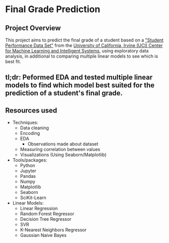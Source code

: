 # Final Grade Prediction




## Project Overview
This project aims to predict the final grade of a student based on a ["Student Performance Data Set"](https://archive.ics.uci.edu/ml/datasets/Student+Performance) from the [University of California, Irvine (UCI) Center for Machine Learning and Intelligent Systems](https://cml.ics.uci.edu/), using exploratory data analysis, in additional to comparing multiple linear models to see which is best fit.

## tl;dr: Peformed EDA and tested multiple linear models to find which model best suited for the prediction of a student's final grade.

## Resources used
* Techniques:
   * Data cleaning
   * Encoding
   * EDA
      * Observations made about dataset
   * Measuring correlation between values
   * Visualizations (Using Seaborn/Matplotlib)
* Tools/packages:
   * Python
   * Jupyter
   * Pandas
   * Numpy
   * Matplotlib
   * Seaborn
   * SciKit-Learn
* Linear Models:
   * Linear Regression
   * Random Forest Regressor
   * Decision Tree Regressor
   * SVR
   * K-Nearest Neighbors Regressor
   * Gaussian Naive Bayes



